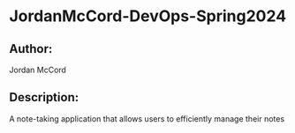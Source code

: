 # JordanMcCord-DevOps-Spring2024

<h2>Author:</h2> 
Jordan McCord

<h2>Description:</h2>
A note-taking application that allows users to efficiently manage their notes